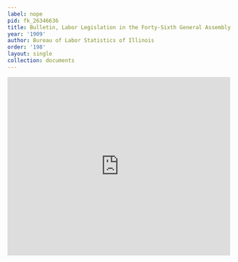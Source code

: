 ```yaml
---
label: nope
pid: fk_26346636
title: Bulletin, Labor Legislation in the Forty-Sixth General Assembly of Illinois
year: '1909'
author: Bureau of Labor Statistics of Illinois
order: '198'
layout: single
collection: documents
---
```

<iframe src="https://northwestern.app.box.com/embed/s/rw4jpnh5c32e5zk4cwga2grumnxcsx7l?sortColumn=date&view=list" width="500" height="400" frameborder="0" allowfullscreen webkitallowfullscreen msallowfullscreen></iframe>
